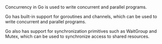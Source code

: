 Concurrency in Go is used to write concurrent and parallel programs.

Go has built-in support for goroutines and channels, which can be used to write concurrent and parallel programs.

Go also has support for synchronization primitives such as WaitGroup and Mutex, which can be used to synchronize access to shared resources.
